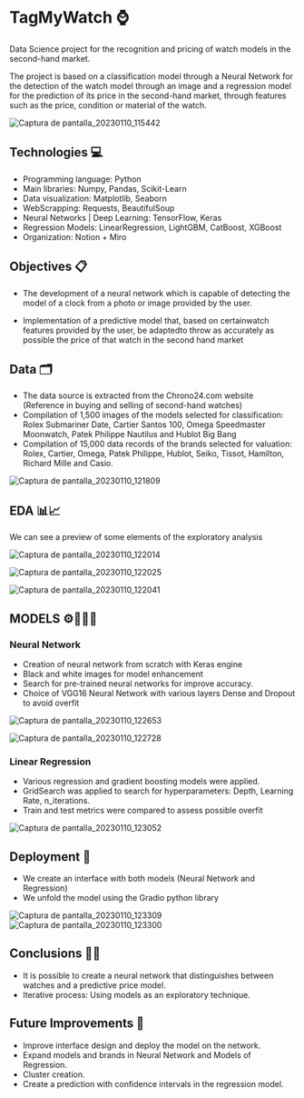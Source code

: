 # TagMyWatch ⌚

Data Science project for the recognition and pricing of watch models in the second-hand market.

The project is based on a classification model through a Neural Network for the detection of the watch model through an image and a regression model for the prediction of its price in the second-hand market, through features such as the price, condition or material of the watch.

![Captura de pantalla_20230110_115442](https://user-images.githubusercontent.com/119113483/211534190-2bd29697-5ca8-4eae-8524-3557573e5104.png)

## Technologies 💻

* Programming language: Python
* Main libraries: Numpy, Pandas, Scikit-Learn
* Data visualization: Matplotlib, Seaborn
* WebScrapping: Requests, BeautifulSoup
* Neural Networks | Deep Learning: TensorFlow, Keras
* Regression Models: LinearRegression, LightGBM, CatBoost, XGBoost
* Organization: Notion + Miro

## Objectives 📋

* The development of a neural network which is capable of detecting the model of a clock from a photo or image provided by the user.

* Implementation of a predictive model that, based on certainwatch features provided by the user, be adaptedto throw as accurately as possible the price of that watch in the second hand market

## Data 🗂️

* The data source is extracted from the Chrono24.com website (Reference in buying and selling of second-hand watches)
* Compilation of 1,500 images of the models selected for classification: Rolex Submariner Date, Cartier Santos 100, Omega Speedmaster Moonwatch, Patek Philippe Nautilus and Hublot Big Bang
* Compilation of 15,000 data records of the brands selected for valuation: Rolex, Cartier, Omega, Patek Philippe, Hublot, Seiko, Tissot, Hamilton, Richard Mille and Casio.

![Captura de pantalla_20230110_121809](https://user-images.githubusercontent.com/119113483/211543426-696984cf-19f3-496b-993c-990aea3aafd7.png)

## EDA 📊📈

We can see a preview of some elements of the exploratory analysis

![Captura de pantalla_20230110_122014](https://user-images.githubusercontent.com/119113483/211538142-a55ad876-ed3f-40f7-ad3d-eed362a0f39b.png)


![Captura de pantalla_20230110_122025](https://user-images.githubusercontent.com/119113483/211538063-e183502c-9fce-45bc-837a-beee6e175d28.png)


![Captura de pantalla_20230110_122041](https://user-images.githubusercontent.com/119113483/211538226-4aac04fd-15d9-4bcd-834e-d734577d6d1f.png)


## MODELS ⚙️👨🏻‍💻

### Neural Network
* Creation of neural network from scratch with Keras engine
* Black and white images for model enhancement
* Search for pre-trained neural networks for improve accuracy.
* Choice of VGG16 Neural Network with various layers Dense and Dropout to avoid overfit

![Captura de pantalla_20230110_122653](https://user-images.githubusercontent.com/119113483/211540137-e0a9b644-3d07-4753-b26d-214fdc558bbb.png)

![Captura de pantalla_20230110_122728](https://user-images.githubusercontent.com/119113483/211540320-0cf11c56-8239-4635-a59b-8ada3f274acc.png)

### Linear Regression 

* Various regression and gradient boosting models were applied.
* GridSearch was applied to search for hyperparameters: Depth, Learning Rate, n_iterations.
* Train and test metrics were compared to assess possible overfit

![Captura de pantalla_20230110_123052](https://user-images.githubusercontent.com/119113483/211540932-c205a059-e66b-40b6-bf4c-f78d8dbaa6d9.png)


## Deployment 📲

* We create an interface with both models (Neural Network and Regression)
* We unfold the model using the Gradio python library

![Captura de pantalla_20230110_123309](https://user-images.githubusercontent.com/119113483/211541357-4570e0c5-b483-4e14-bdbb-ba8998a65ced.png)
![Captura de pantalla_20230110_123300](https://user-images.githubusercontent.com/119113483/211541364-967d2ab8-a1f2-4c32-9736-7a28b8c08059.png)


## Conclusions 🙇🏻

* It is possible to create a neural network that distinguishes between watches and a predictive price model.
* Iterative process: Using models as an exploratory technique.

## Future Improvements 💭

* Improve interface design and deploy the model on the network.
* Expand models and brands in Neural Network and Models of Regression.
* Cluster creation.
* Create a prediction with confidence intervals in the regression model.


